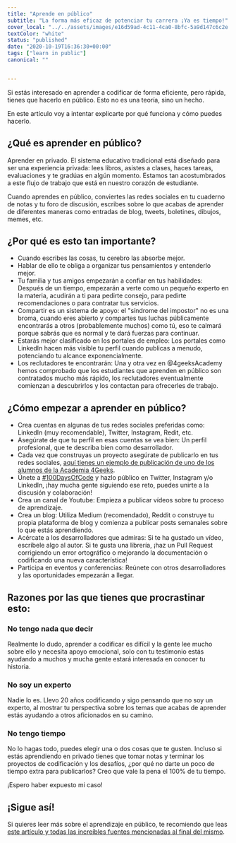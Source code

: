 ```yaml
---
title: "Aprende en público"
subtitle: "La forma más eficaz de potenciar tu carrera ¡Ya es tiempo!"
cover_local: "../../assets/images/e16d59ad-4c11-4ca0-8bfc-5a9d147c6c2e.jpeg"
textColor: "white"
status: "published"
date: "2020-10-19T16:36:30+00:00"
tags: ["learn in public"]
canonical: ""


---
```


Si estás interesado en aprender a codificar de forma eficiente, pero rápida, tienes que hacerlo en público. Esto no es una teoría, sino un hecho.  

En este artículo voy a intentar explicarte por qué funciona y cómo puedes hacerlo.

## ¿Qué es aprender en público?

Aprender en privado. El sistema educativo tradicional está diseñado para ser una experiencia privada: lees libros, asistes a clases, haces tareas, evaluaciones y te gradúas en algún momento. Estamos tan acostumbrados a este flujo de trabajo que está en nuestro corazón de estudiante.

Cuando aprendes en público, conviertes las redes sociales en tu cuaderno de notas y tu foro de discusión, escribes sobre lo que acabas de aprender de diferentes maneras como entradas de blog, tweets, boletines, dibujos, memes, etc.

## ¿Por qué es esto tan importante?

- Cuando escribes las cosas, tu cerebro las absorbe mejor.
- Hablar de ello te obliga a organizar tus pensamientos y entenderlo mejor.
- Tu familia y tus amigos empezarán a confiar en tus habilidades: Después de un tiempo, empezarán a verte como un pequeño experto en la materia, acudirán a ti para pedirte consejo, para pedirte recomendaciones o para contratar tus servicios.
- Compartir es un sistema de apoyo: el "síndrome del impostor" no es una broma, cuando eres abierto y compartes tus luchas públicamente encontrarás a otros (probablemente muchos) como tú, eso te calmará porque sabrás que es normal y te dará fuerzas para continuar. 
- Estarás mejor clasificado en los portales de empleo: Los portales como LinkedIn hacen más visible tu perfil cuando publicas a menudo, potenciando tu alcance exponencialmente.
- Los reclutadores te encontrarán: Una y otra vez en @4geeksAcademy hemos comprobado que los estudiantes que aprenden en público son contratados mucho más rápido, los reclutadores eventualmente comienzan a descubrirlos y los contactan para ofrecerles de trabajo.

## ¿Cómo empezar a aprender en público?

- Crea cuentas en algunas de tus redes sociales preferidas como: LinkedIn (muy recomendable), Twitter, Instagram, Redit, etc.
- Asegúrate de que tu perfil en esas cuentas se vea bien: Un perfil profesional, que te describa bien como desarrollador.
- Cada vez que construyas un proyecto asegúrate de publicarlo en tus redes sociales, [aquí tienes un ejemplo de publicación de uno de los alumnos de la Academia 4Geeks](https://www.linkedin.com/feed/update/urn:li:activity:6750086679345815552/).
- Únete a [#100DaysOfCode](https://www.100daysofcode.com/) y hazlo público en Twitter, Instagram y/o LinkedIn, ¡hay mucha gente siguiendo ese reto, puedes unirte a la discusión y colaboración!
- Crea un canal de Youtube: Empieza a publicar vídeos sobre tu proceso de aprendizaje.
- Crea un blog: Utiliza Medium (recomendado), Reddit o construye tu propia plataforma de blog y comienza a publicar posts semanales sobre lo que estás aprendiendo.
- Acércate a los desarrolladores que admiras: Si te ha gustado un vídeo, escríbele algo al autor.  Si te gusta una librería, ¡haz un Pull Request corrigiendo un error ortográfico o mejorando la documentación o codificando una nueva característica!
- Participa en eventos y conferencias: Reúnete con otros desarrolladores y las oportunidades empezarán a llegar.

## Razones por las que tienes que procrastinar esto:

### No tengo nada que decir

Realmente lo dudo, aprender a codificar es difícil y la gente lee mucho sobre ello y necesita apoyo emocional, solo con tu testimonio estás ayudando a muchos y mucha gente estará interesada en conocer tu historia.

### No soy un experto

Nadie lo es. Llevo 20 años codificando y sigo pensando que no soy un experto, al mostrar tu perspectiva sobre los temas que acabas de aprender estás ayudando a otros aficionados en su camino.

### No tengo tiempo

No lo hagas todo, puedes elegir una o dos cosas que te gusten. Incluso si estás aprendiendo en privado tienes que tomar notas y terminar los proyectos de codificación y los desafíos, ¿por qué no darte un poco de tiempo extra para publicarlos? Creo que vale la pena el 100% de tu tiempo. 

¡Espero haber expuesto mi caso!

## ¡Sigue así!

Si quieres leer más sobre el aprendizaje en público, te recomiendo que leas [este artículo y todas las increíbles fuentes mencionadas al final del mismo](https://www.swyx.io/learn-in-public/).
